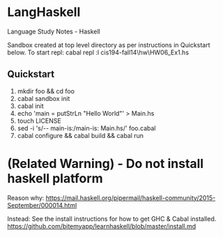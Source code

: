 # LangHaskell
Language Study Notes - Haskell

Sandbox created at top level directory as per instructions in Quickstart below.
To start repl:
	cabal repl
	:l  cis194-fall14\hw\HW06_Ex1.hs

Quickstart
----------
1. mkdir foo && cd foo
2. cabal sandbox init
3. cabal init
4. echo 'main = putStrLn "Hello World"' > Main.hs
5. touch LICENSE
6. sed -i 's/-- main-is:/main-is: Main.hs/' foo.cabal
7. cabal configure && cabal build && cabal run

# (Related Warning) - Do not install haskell platform

Reason why:  https://mail.haskell.org/pipermail/haskell-community/2015-September/000014.html

Instead: See the install instructions for how to get GHC & Cabal installed.
https://github.com/bitemyapp/learnhaskell/blob/master/install.md


